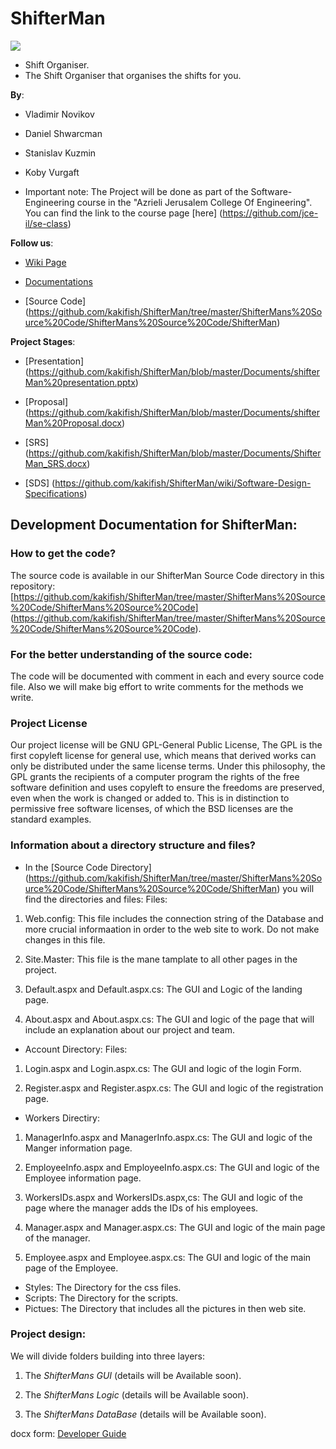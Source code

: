 ShifterMan
==========
<p style="image align: left"><img src="https://github.com/kakifish/ShifterMan/blob/master/Documents/shifterMan.jpg?raw=true"/></p>


* Shift Organiser.
* The Shift Organiser that organises the shifts for you.

__By__:
* Vladimir Novikov 
* Daniel Shwarcman   
* Stanislav Kuzmin
* Koby Vurgaft

* Important note: The Project will be done as part of the Software-Engineering course in the "Azrieli Jerusalem College Of Engineering". You can find the link to the course page [here] (https://github.com/jce-il/se-class)

__Follow us__:

-   [Wiki Page](https://github.com/kakifish/ShifterMan/wiki)

-   [Documentations](https://github.com/kakifish/ShifterMan/tree/master/Documents)

-   [Source Code] (https://github.com/kakifish/ShifterMan/tree/master/ShifterMans%20Source%20Code/ShifterMans%20Source%20Code/ShifterMan)

__Project Stages__:

- [Presentation] (https://github.com/kakifish/ShifterMan/blob/master/Documents/shifterMan%20presentation.pptx)

- [Proposal] (https://github.com/kakifish/ShifterMan/blob/master/Documents/shifterMan%20Proposal.docx)

- [SRS] (https://github.com/kakifish/ShifterMan/blob/master/Documents/ShifterMan_SRS.docx)

- [SDS] (https://github.com/kakifish/ShifterMan/wiki/Software-Design-Specifications)

## Development Documentation for ShifterMan:

### How to get the code?
The source code is available in our ShifterMan Source Code directory in this repository: 
[https://github.com/kakifish/ShifterMan/tree/master/ShifterMans%20Source%20Code/ShifterMans%20Source%20Code] (https://github.com/kakifish/ShifterMan/tree/master/ShifterMans%20Source%20Code/ShifterMans%20Source%20Code).

### For the better understanding of the source code:
The code will be documented with comment in each and every source code file.
Also we will make big effort to write comments for the methods we write.

### Project License
Our project license will be GNU GPL-General Public License, The GPL is the first copyleft license for general use, which means that derived works can only be distributed under the same license terms.
Under this philosophy, the GPL grants the recipients of a computer program the rights of the free software definition and uses copyleft to ensure the freedoms are preserved, even when the work is changed or added to.
This is in distinction to permissive free software licenses, of which the BSD licenses are the standard examples.

### Information about a directory structure and files?

* In the [Source Code Directory] (https://github.com/kakifish/ShifterMan/tree/master/ShifterMans%20Source%20Code/ShifterMans%20Source%20Code/ShifterMan) you will find the directories and files:
Files:

1) Web.config: This file includes the connection string of the Database and more crucial informaation in order to the web site to work. Do not make changes in this file.

2) Site.Master: This file is the mane tamplate to all other pages in the project.

3) Default.aspx and Default.aspx.cs: The GUI and Logic of the landing page.

4) About.aspx and About.aspx.cs: The GUI and logic of the page that will include an explanation about our project and team.

* Account Directory:
Files:

1) Login.aspx and Login.aspx.cs: The GUI and logic of the login Form.

2) Register.aspx and Register.aspx.cs: The GUI and logic of the registration page.

* Workers Directiry:

1) ManagerInfo.aspx and ManagerInfo.aspx.cs: The GUI and logic of the Manger information page.

2) EmployeeInfo.aspx and EmployeeInfo.aspx.cs: The GUI and logic of the Employee information page.

3) WorkersIDs.aspx and WorkersIDs.aspx,cs: The GUI and logic of the page where the manager adds the IDs of his employees.

4) Manager.aspx and Manager.aspx.cs: The GUI and logic of the main page of the manager.

5) Employee.aspx and Employee.aspx.cs: The GUI and logic of the main page of the Employee.

* Styles: The Directory for the css files.
* Scripts: The Directory for the scripts.
* Pictues: The Directory that includes all the pictures in then web site.

### Project design:
We will divide folders building into three layers:

1) The _ShifterMans GUI_ (details will be Available soon).  

2) The _ShifterMans Logic_ (details will be Available soon).

3) The _ShifterMans DataBase_ (details will be Available soon).

docx form: [Developer Guide](https://github.com/kakifish/ShifterMan/wiki/NOT-YET-STARTED)
